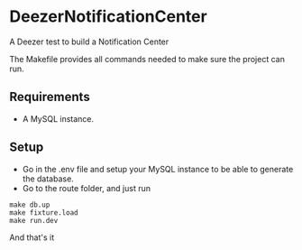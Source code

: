 # DeezerNotificationCenter
A Deezer test to build a Notification Center

The Makefile provides all commands needed to make sure the project can run.

## Requirements

- A MySQL instance.

## Setup

- Go in the .env file and setup your MySQL instance to be able to generate the database.
- Go to the route folder, and just run 
```
make db.up
make fixture.load
make run.dev
```

And that's it
